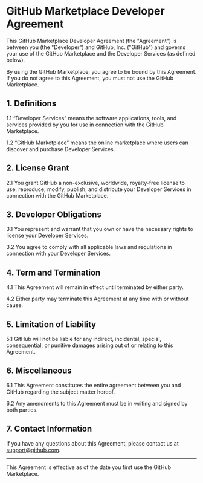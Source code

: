 # GitHub Marketplace Developer Agreement

This GitHub Marketplace Developer Agreement (the "Agreement") is between you (the "Developer") and GitHub, Inc. ("GitHub") and governs your use of the GitHub Marketplace and the Developer Services (as defined below).

By using the GitHub Marketplace, you agree to be bound by this Agreement. If you do not agree to this Agreement, you must not use the GitHub Marketplace.

## 1. Definitions

1.1 “Developer Services” means the software applications, tools, and services provided by you for use in connection with the GitHub Marketplace.

1.2 “GitHub Marketplace” means the online marketplace where users can discover and purchase Developer Services.

## 2. License Grant

2.1 You grant GitHub a non-exclusive, worldwide, royalty-free license to use, reproduce, modify, publish, and distribute your Developer Services in connection with the GitHub Marketplace.

## 3. Developer Obligations

3.1 You represent and warrant that you own or have the necessary rights to license your Developer Services.

3.2 You agree to comply with all applicable laws and regulations in connection with your Developer Services.

## 4. Term and Termination

4.1 This Agreement will remain in effect until terminated by either party.

4.2 Either party may terminate this Agreement at any time with or without cause.

## 5. Limitation of Liability

5.1 GitHub will not be liable for any indirect, incidental, special, consequential, or punitive damages arising out of or relating to this Agreement.

## 6. Miscellaneous

6.1 This Agreement constitutes the entire agreement between you and GitHub regarding the subject matter hereof.

6.2 Any amendments to this Agreement must be in writing and signed by both parties.

## 7. Contact Information

If you have any questions about this Agreement, please contact us at support@github.com.

---

This Agreement is effective as of the date you first use the GitHub Marketplace.
